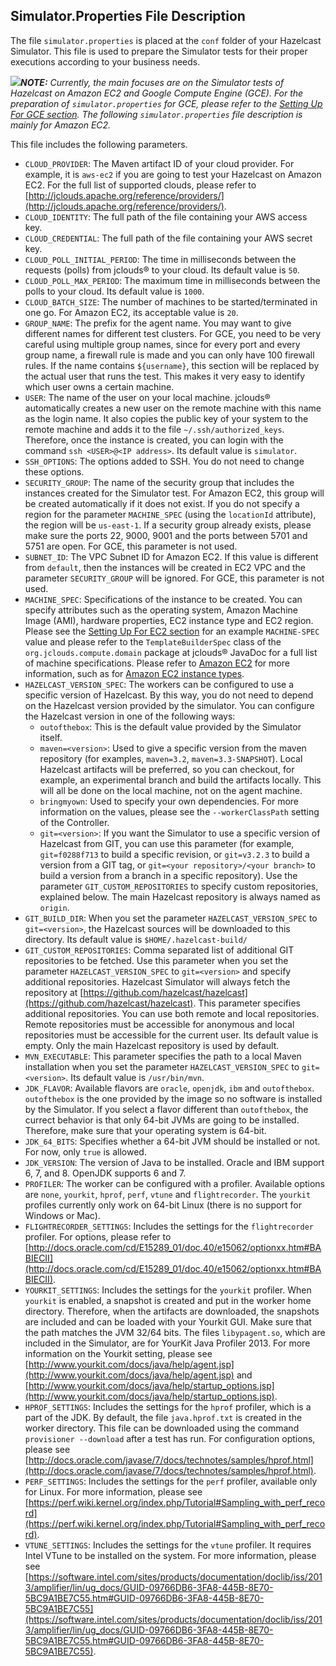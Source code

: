 

## Simulator.Properties File Description

The file `simulator.properties` is placed at the `conf` folder of your Hazelcast Simulator. This file is used to prepare the Simulator tests for their proper executions according to your business needs.

![](images/NoteSmall.jpg)***NOTE:*** *Currently, the main focuses are on the Simulator tests of Hazelcast on Amazon EC2 and Google Compute Engine (GCE). For the preparation of `simulator.properties` for GCE, please refer to the [Setting Up For GCE section](#setting-up-for-google-compute-engine). The following `simulator.properties` file description is mainly for Amazon EC2.*

This file includes the following parameters.

- `CLOUD_PROVIDER`: The Maven artifact ID of your cloud provider. For example, it is `aws-ec2` if you are going to test your Hazelcast on Amazon EC2. For the full list of supported clouds, please refer to [http://jclouds.apache.org/reference/providers/](http://jclouds.apache.org/reference/providers/).
- `CLOUD_IDENTITY`: The full path of the file containing your AWS access key.
- `CLOUD_CREDENTIAL`: The full path of the file containing your AWS secret key. 
- `CLOUD_POLL_INITIAL_PERIOD`: The time in milliseconds between the requests (polls) from jclouds&reg; to your cloud. Its default value is `50`.
- `CLOUD_POLL_MAX_PERIOD`: The maximum time in milliseconds between the polls to your cloud. Its default value is `1000`.
- `CLOUD_BATCH_SIZE`: The number of machines to be started/terminated in one go. For Amazon EC2, its acceptable value is `20`.
- `GROUP_NAME`: The prefix for the agent name. You may want to give different names for different test clusters. For GCE, you need to be very careful using multiple group names, since for every port and every group name, a firewall rule is made and you can only have 100 firewall rules. If the name contains `${username}`, this section will be replaced by the actual user that runs the test. This makes it very easy to identify which user owns a certain machine.
- `USER`: The name of the user on your local machine. jclouds&reg; automatically creates a new user on the remote machine with this name as the login name. It also copies the public key of your system to the remote machine and adds it to the file `~/.ssh/authorized_keys`. Therefore, once the instance is created, you can login with the command `ssh <USER>@<IP address>`. Its default value is `simulator`.
- `SSH_OPTIONS`: The options added to SSH. You do not need to change these options.
- `SECURITY_GROUP`: The name of the security group that includes the instances created for the Simulator test. For Amazon EC2, this group will be created automatically if it does not exist. If you do not specify a region for the parameter `MACHINE_SPEC` (using the `locationId` attribute), the region will be `us-east-1`. If a security group already exists, please make sure the ports 22, 9000, 9001 and the ports between 5701 and 5751 are open. For GCE, this parameter is not used.
- `SUBNET_ID`: The VPC Subnet ID for Amazon EC2. If this value is different from `default`, then the instances will be created in EC2 VPC and the parameter `SECURITY_GROUP` will be ignored. For GCE, this parameter is not used.
- `MACHINE_SPEC`: Specifications of the instance to be created. You can specify attributes such as the operating system, Amazon Machine Image (AMI), hardware properties, EC2 instance type and EC2 region. Please see the [Setting Up For EC2 section](#setting-up-for-ec2) for an example `MACHINE-SPEC` value and please refer to the `TemplateBuilderSpec` class of the `org.jclouds.compute.domain` package at jclouds&reg; JavaDoc for a full list of machine specifications. Please refer to [Amazon EC2](http://aws.amazon.com/ec2/) for more information, such as for [Amazon EC2 instance types](http://aws.amazon.com/ec2/instance-types/).
- `HAZELCAST_VERSION_SPEC`: The workers can be configured to use a specific version of Hazelcast. By this way, you do not need to depend on the Hazelcast version provided by the simulator. You can configure the Hazelcast version in one of the following ways:
	- `outofthebox`: This is the default value provided by the Simulator itself.
	- `maven=<version>`: Used to give a specific version from the maven repository (for examples, `maven=3.2`, `maven=3.3-SNAPSHOT`). Local Hazelcast artifacts will be preferred, so you can checkout, for example, an experimental branch and build the artifacts locally. This will all be done on the local machine, not on the agent machine.
	- `bringmyown`: Used to specify your own dependencies. For more information on the values, please see the `--workerClassPath` setting of the Controller.
	- `git=<version>`: If you want the Simulator to use a specific version of Hazelcast from GIT, you can use this parameter (for example, `git=f0288f713` to build a specific revision, or `git=v3.2.3` to build a version from a GIT tag, or `git=<your repository>/<your branch>` to build a version from a branch in a specific repository). Use the parameter `GIT_CUSTOM_REPOSITORIES` to specify custom repositories, explained below. The main Hazelcast repository is always named  as `origin`.
- `GIT_BUILD_DIR`: When you set the parameter `HAZELCAST_VERSION_SPEC` to `git=<version>`, the Hazelcast sources will be downloaded to this directory. Its default value is `$HOME/.hazelcast-build/`
- `GIT_CUSTOM_REPOSITORIES`: Comma separated list of additional GIT repositories to be fetched. Use this parameter when you set the parameter `HAZELCAST_VERSION_SPEC` to `git=<version>` and specify additional repositories. Hazelcast Simulator will always fetch the repository at [https://github.com/hazelcast/hazelcast](https://github.com/hazelcast/hazelcast). This parameter specifies additional repositories. You can use both remote and local repositories. Remote repositories must be accessible for anonymous and local repositories must be accessible for the current user. Its default value is empty. Only the main Hazelcast repository is used by default.
- `MVN_EXECUTABLE`: This parameter specifies the path to a local Maven installation when you set the parameter `HAZELCAST_VERSION_SPEC` to `git=<version>`. Its default value is `/usr/bin/mvn`.
- `JDK_FLAVOR`: Available flavors are `oracle`, `openjdk`, `ibm` and `outofthebox`. `outofthebox` is the one provided by the image so no software is installed by the Simulator. If you select a flavor different than `outofthebox`, the currect behavior is that only 64-bit JVMs are going to be installed. Therefore, make sure that your operating system is 64-bit. 
- `JDK_64_BITS`: Specifies whether a 64-bit JVM should be installed or not. For now, only `true` is allowed.
- `JDK_VERSION`: The version of Java to be installed. Oracle and IBM support 6, 7, and 8. OpenJDK supports 6 and 7.
- `PROFILER`: The worker can be configured with a profiler. Available options are `none`, `yourkit`, `hprof`, `perf`, `vtune` and `flightrecorder`. The `yourkit` profiles currently only work on 64-bit Linux (there is no support for Windows or Mac).
- `FLIGHTRECORDER_SETTINGS`: Includes the settings for the `flightrecorder` profiler. For options, please refer to [http://docs.oracle.com/cd/E15289_01/doc.40/e15062/optionxx.htm#BABIECII](http://docs.oracle.com/cd/E15289_01/doc.40/e15062/optionxx.htm#BABIECII).
- `YOURKIT_SETTINGS`: Includes the settings for the `yourkit` profiler. When `yourkit` is enabled, a snapshot is created and put in the worker home directory. Therefore, when the artifacts are downloaded, the snapshots are included and can be loaded with your Yourkit GUI. Make sure that the path matches the JVM 32/64 bits. The files `libypagent.so`, which are included in the Simulator, are for YourKit Java Profiler 2013. For more information on the Yourkit setting, please see [http://www.yourkit.com/docs/java/help/agent.jsp](http://www.yourkit.com/docs/java/help/agent.jsp) and 
[http://www.yourkit.com/docs/java/help/startup_options.jsp](http://www.yourkit.com/docs/java/help/startup_options.jsp).
- `HPROF_SETTINGS`: Includes the settings for the `hprof` profiler, which is a part of the JDK. By default, the file `java.hprof.txt` is created in the worker directory. This file can be downloaded using the command `provisioner --download` after a test has run. For configuration options, please see [http://docs.oracle.com/javase/7/docs/technotes/samples/hprof.html](http://docs.oracle.com/javase/7/docs/technotes/samples/hprof.html).
- `PERF_SETTINGS`: Includes the settings for the `perf` profiler, available only for Linux. For more information, please see [https://perf.wiki.kernel.org/index.php/Tutorial#Sampling_with_perf_record](https://perf.wiki.kernel.org/index.php/Tutorial#Sampling_with_perf_record).
- `VTUNE_SETTINGS`: Includes the settings for the `vtune` profiler. It requires Intel VTune to be installed on the system. For more information, please see [https://software.intel.com/sites/products/documentation/doclib/iss/2013/amplifier/lin/ug_docs/GUID-09766DB6-3FA8-445B-8E70-5BC9A1BE7C55.htm#GUID-09766DB6-3FA8-445B-8E70-5BC9A1BE7C55](https://software.intel.com/sites/products/documentation/doclib/iss/2013/amplifier/lin/ug_docs/GUID-09766DB6-3FA8-445B-8E70-5BC9A1BE7C55.htm#GUID-09766DB6-3FA8-445B-8E70-5BC9A1BE7C55).

